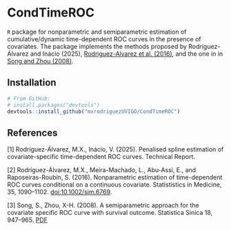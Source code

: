 # CondTimeROC
`R` package for nonparametric and semiparametric estimation of cumulative/dynamic time-dependent ROC curves in the presence of covariates. The package implements the methods proposed by Rodríguez-Álvarez and Inácio (2025), [Rodriguez-Alvarez et al. (2016)](http://doi.org/10.1002/sim.6769), and the one in in [Song and Zhou (2008)](https://www3.stat.sinica.edu.tw/statistica/oldpdf/A18n37.pdf).

## Installation
``` r
# From GitHub:
# install.packages("devtools")
devtools::install_github("mxrodriguezUVIGO/CondTimeROC")
```

## References
\[1\] Rodríguez-Álvarez, M.X., Inácio, V. (2025). Penalised spline estimation of covariate-specific time-dependent ROC curves. Technical Report.

\[2\] Rodríguez-Álvarez, M.X., Meira-Machado, L., Abu-Assi, E., and Raposeiras-Roubín, S. (2016). Nonparametric estimation of time-dependent ROC curves conditional on a continuous covariate. Statististics in Medicine, 35, 1090–1102. [doi:10.1002/sim.6769](http://doi.org/10.1002/sim.6769).

\[3\] Song, S., Zhou, X-H. (2008). A semiparametric approach for the covariate specific ROC curve with survival outcome. Statistica Sinica 18, 947–965. [PDF](https://www3.stat.sinica.edu.tw/statistica/oldpdf/A18n37.pdf)
